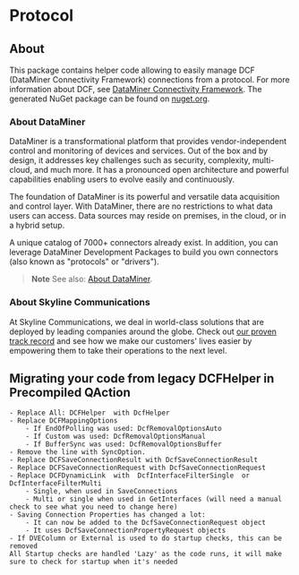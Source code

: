 ﻿# Protocol

## About
This package contains helper code allowing to easily manage DCF (DataMiner Connectivity Framework) connections from a protocol. For more information about DCF, see [DataMiner Connectivity Framework](https://docs.dataminer.services/develop/devguide/Connector/AdvancedDcf.html).
The generated NuGet package can be found on [nuget.org](https://www.nuget.org/packages/Skyline.DataMiner.Core.ConnectivityFramework.Protocol).

### About DataMiner

DataMiner is a transformational platform that provides vendor-independent control and monitoring of devices and services. Out of the box and by design, it addresses key challenges such as security, complexity, multi-cloud, and much more. It has a pronounced open architecture and powerful capabilities enabling users to evolve easily and continuously.

The foundation of DataMiner is its powerful and versatile data acquisition and control layer. With DataMiner, there are no restrictions to what data users can access. Data sources may reside on premises, in the cloud, or in a hybrid setup.

A unique catalog of 7000+ connectors already exist. In addition, you can leverage DataMiner Development Packages to build you own connectors (also known as "protocols" or "drivers").

> **Note**
> See also: [About DataMiner](https://aka.dataminer.services/about-dataminer).

### About Skyline Communications

At Skyline Communications, we deal in world-class solutions that are deployed by leading companies around the globe. Check out [our proven track record](https://aka.dataminer.services/about-skyline) and see how we make our customers' lives easier by empowering them to take their operations to the next level.

<!-- Uncomment below and add more info to provide more information about how to use this package. -->
## Migrating your code from legacy DCFHelper in Precompiled QAction

	- Replace All: DCFHelper  with DcfHelper
	- Replace DCFMappingOptions
		- If EndOfPolling was used: DcfRemovalOptionsAuto
		- If Custom was used: DcfRemovalOptionsManual
		- If BufferSync was used: DcfRemovalOptionsBuffer
	- Remove the line with SyncOption.
	- Replace DCFSaveConnectionResult with DcfSaveConnectionResult
	- Replace DCFSaveConnectionRequest with DcfSaveConnectionRequest
	- Replace DCFDynamicLink  with  DcfInterfaceFilterSingle  or DcfInterfaceFilterMulti
		- Single, when used in SaveConnections
		- Multi or single when used in GetInterfaces (will need a manual check to see what you need to change here)
	- Saving Connection Properties has changed a lot:
		- It can now be added to the DcfSaveConnectionRequest object
		- It uses DcfSaveConnectionPropertyRequest objects
	- If DVEColumn or External is used to do startup checks, this can be removed
	All Startup checks are handled 'Lazy' as the code runs, it will make sure to check for startup when it's needed

